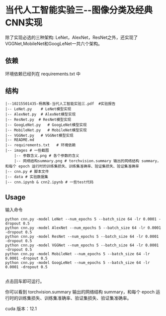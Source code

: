# 当代人工智能实验三--图像分类及经典CNN实现
除了实现必选的三种架构: LeNet，AlexNet，ResNet之外，还实现了VGGNet,MobileNet和GoogLeNet一共六个架构。

## 依赖
环境依赖已经列在 requirements.txt 中

## 结构

```
|--10215501435-杨茜雅-当代人工智能实验三.pdf  #实验报告
|-- LeNet.py	# LeNet模型实现
|-- AlexNet.py  # AlexNet模型实现
|-- ResNet.py  # ResNet模型实现
|-- GoogLeNet.py   # GoogLeNet模型实现
|-- MobileNet.py   # MobileNet模型实现
|-- VGGNet.py   # VGGNet模型实现
|-- README.md
|-- requirements.txt   # 环境依赖
|-- images # 一些截图
    |-- 参数含义.png # 各个参数的含义
    |-- 网络结构summary.png # torchvision.summary 输出的网络结构 summary，和每个 epoch 运行时的训练集损失、训练集准确率、验证集损失、验证集准确率
|-- cnn.py # 脚本文件
|-- data # 实验数据集
|-- cnn.ipynb & cnn2.ipynb # 一些test代码
```    

## Usage

输入命令

```
python cnn.py -model LeNet --num_epochs 5 --batch_size 64 -lr 0.0001 -dropout 0.5 
python cnn.py -model AlexNet --num_epochs 5 --batch_size 64 -lr 0.0001 -dropout 0.5
python cnn.py -model ResNet --num_epochs 5 --batch_size 64 -lr 0.0001 -dropout 0.5
python cnn.py -model VGGNet --num_epochs 5 --batch_size 64 -lr 0.0001 -dropout 0.5
python cnn.py -model MobileNet --num_epochs 5 --batch_size 64 -lr 0.0001 -dropout 0.5
python cnn.py -model GoogLeNet --num_epochs 5 --batch_size 64 -lr 0.0001 -dropout 0.5
 
```

点击回车即可运行。

你可以看到 torchvision.summary 输出的网络结构 summary，和每个 epoch 运行时的训练集损失、训练集准确率、验证集损失、验证集准确率。

cuda 版本：12.1

